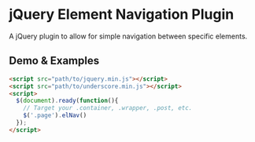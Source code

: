 # jQuery Element Navigation Plugin

A jQuery plugin to allow for simple navigation between specific elements.

## Demo & Examples

```html
<script src="path/to/jquery.min.js"></script>
<script src="path/to/underscore.min.js"></script>
<script>
  $(document).ready(function(){
    // Target your .container, .wrapper, .post, etc.
    $('.page').elNav()
  });
</script>
```
